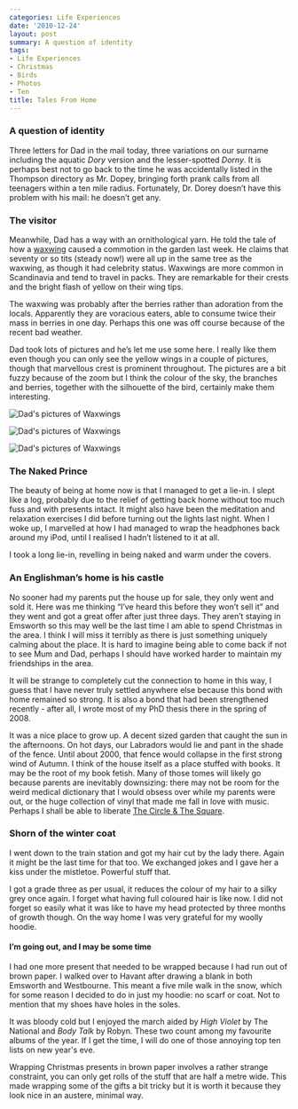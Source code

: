 ```yaml
---
categories: Life Experiences
date: '2010-12-24'
layout: post
summary: A question of identity
tags:
- Life Experiences
- Christmas
- Birds
- Photos
- Ten
title: Tales From Home
---
```


### A question of identity

Three letters for Dad in the mail today, three variations on our surname including the aquatic _Dory_ version and the lesser-spotted _Dorny_. It is perhaps best not to go back to the time he was accidentally listed in the Thompson directory as Mr. Dopey, bringing forth prank calls from all teenagers within a ten mile radius. Fortunately, Dr. Dorey doesn’t have this problem with his mail: he doesn’t get any.

### The visitor

Meanwhile, Dad has a way with an ornithological yarn. He told the tale of how a [waxwing](http://en.wikipedia.org/wiki/Waxwing) caused a commotion in the garden last week. He claims that seventy or so tits (steady now!) were all up in the same tree as the waxwing, as though it had celebrity status. Waxwings are more common in Scandinavia and tend to travel in packs. They are remarkable for their crests and the bright flash of yellow on their wing tips.

The waxwing was probably after the berries rather than adoration from the locals. Apparently they are voracious eaters, able to consume twice their mass in berries in one day. Perhaps this one was off course because of the recent bad weather.


Dad took lots of pictures and he’s let me use some here. I really like them even though you can only see the yellow wings in a couple of pictures, though that marvellous crest is prominent throughout. The pictures are a bit fuzzy because of the zoom but I think the colour of the sky, the branches and berries, together with the silhouette of the bird, certainly make them interesting.

![Dad's pictures of Waxwings](/static/images/other/Waxwing1.jpg)

![Dad's pictures of Waxwings](/static/images/other/Waxwing2.jpg)

![Dad's pictures of Waxwings](/static/images/other/Waxwing3.jpg)

### The Naked Prince

The beauty of being at home now is that I managed to get a lie-in. I slept like a log, probably due to the relief of getting back home without too much fuss and with presents intact. It might also have been the meditation and relaxation exercises I did before turning out the lights last night. When I woke up, I marvelled at how I had managed to wrap the headphones back around my iPod, until I realised I hadn’t listened to it at all. 

I took a long lie-in, revelling in being naked and warm under the covers.

### An Englishman’s home is his castle

No sooner had my parents put the house up for sale, they only went and sold it. Here was me thinking “I’ve heard this before they won’t sell it” and they went and got a great offer after just three days. They aren’t staying in Emsworth so this may well be the last time I am able to spend Christmas in the area. I think I will miss it terribly as there is just something uniquely calming about the place. It is hard to imagine being able to come back if not to see Mum and Dad, perhaps I should have worked harder to maintain my friendships in the area.

It will be strange to completely cut the connection to home in this way, I guess that I have never truly settled anywhere else because this bond with home remained so strong. It is also  a bond that had been strengthened recently - after all, I wrote most of my PhD thesis there in the spring of 2008.

It was a nice place to grow up. A decent sized garden that caught the sun in the afternoons. On hot days, our Labradors would lie and pant in the shade of the fence. Until about 2000, that fence would collapse in the first strong wind of Autumn. I think of the house itself as a place stuffed with books. It may be the root of my book fetish. Many of those tomes will likely go because parents are inevitably downsizing: there may not be room for the weird medical dictionary that I would obsess over while my parents were out, or the huge collection of vinyl that made me fall in love with music. Perhaps I shall be able to liberate [The Circle & The Square](uc3).

### Shorn of the winter coat

I went down to the train station and got my hair cut by the lady there. Again it might be the last time for that too. We exchanged jokes and I gave her a kiss under the mistletoe. Powerful stuff that.

I got a grade three as per usual, it reduces the colour of my hair to a silky grey once again. I forget what having full coloured hair is like now. I did not forget so easily what it was like to have my head protected by three months of growth though. On the way home I was very grateful for my woolly hoodie.

#### I’m going out, and I may be some time

I had one more present that needed to be wrapped because I had run out of brown paper. I walked over to Havant after drawing a blank in both Emsworth and Westbourne. This meant a five mile walk in the snow, which for some reason I decided to do in just my hoodie: no scarf or coat. Not to mention that my shoes have holes in the soles.

It was bloody cold but I enjoyed the march aided by _High Violet_ by The National and _Body Talk_ by Robyn. These two count among my favourite albums of the year. If I get the time, I will do one of those annoying top ten lists on new year's eve.

Wrapping Christmas presents in brown paper involves a rather strange constraint, you can only get rolls of the stuff that are half a metre wide. This made wrapping some of the gifts a bit tricky but it is worth it because they look nice in an austere, minimal way.